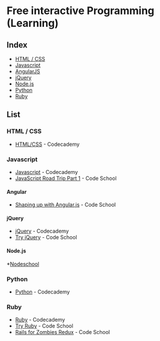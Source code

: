 # Free interactive Programming (Learning)

## Index
* [HTML / CSS](#htmlcss)
* [Javascript](#javascript)
 * [AngularJS](#Angularjs)
 * [jQuery](#jquery)
 * [Node.js](#nodejs)
* [Python](#python)
* [Ruby](#ruby)

## List

### HTML / CSS

* [HTML/CSS](http://www.codecademy.com/tracks/web) - Codecademy


### Javascript
* [Javascript](http://www.codecademy.com/tracks/javascript) - Codecademy
* [JavaScript Road Trip Part 1](https://www.codeschool.com/courses/javascript-road-trip-part-1) - Code School

#### Angular
* [Shaping up with Angular.js](https://www.codeschool.com/courses/shaping-up-with-angular-js) - Code School

#### jQuery
* [jQuery](http://www.codecademy.com/tracks/jquery) - Codecademy
* [Try jQuery](https://www.codeschool.com/courses/try-jquery) - Code School

#### Node.js
*[Nodeschool](http://nodeschool.io/)


### Python
* [Python](http://www.codecademy.com/tracks/python) - Codecademy


### Ruby
* [Ruby](http://www.codecademy.com/tracks/ruby) - Codecademy
* [Try Ruby](https://www.codeschool.com/courses/try-ruby) - Code School
* [Rails for Zombies Redux](https://www.codeschool.com/courses/rails-for-zombies-redux) - Code School
